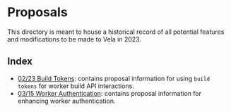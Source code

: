 # Proposals

This directory is meant to house a historical record of all potential features and modifications to be made to Vela in 2023.

## Index

* [02/23 Build Tokens](02-23_build-tokens.md): contains proposal information for using `build tokens` for worker build API interactions.
* [03/15 Worker Authentication](03-15_worker-auth.md): contains proposal information for enhancing worker authentication.
